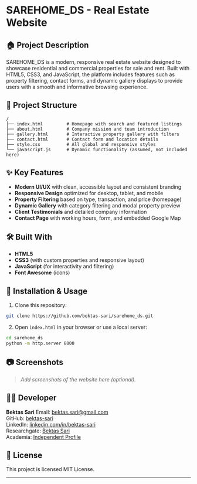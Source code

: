 # SAREHOME_DS - Real Estate Website

## 🏠 Project Description

SAREHOME_DS is a modern, responsive real estate website designed to showcase residential and commercial properties for sale and rent. 
Built with HTML5, CSS3, and JavaScript, the platform includes features such as property filtering, contact forms, and dynamic gallery displays to provide users with a smooth and informative browsing experience.

## 📁 Project Structure

```plaintext
/
├── index.html         # Homepage with search and featured listings
├── about.html         # Company mission and team introduction
├── gallery.html       # Interactive property gallery with filters
├── contact.html       # Contact form and location details
├── style.css          # All global and responsive styles
└── javascript.js      # Dynamic functionality (assumed, not included here)
```

## ✨ Key Features

* **Modern UI/UX** with clean, accessible layout and consistent branding
* **Responsive Design** optimized for desktop, tablet, and mobile
* **Property Filtering** based on type, transaction, and price (homepage)
* **Dynamic Gallery** with category filtering and modal property preview
* **Client Testimonials** and detailed company information
* **Contact Page** with working hours, form, and embedded Google Map

## 🛠️ Built With

* **HTML5**
* **CSS3** (with custom properties and responsive layout)
* **JavaScript** (for interactivity and filtering)
* **Font Awesome** (icons)

## 📌 Installation & Usage

1. Clone this repository:

```bash
git clone https://github.com/bektas-sari/sarehome_ds.git
```

2. Open `index.html` in your browser or use a local server:

```bash
cd sarehome_ds
python -m http.server 8000
```

## 📷 Screenshots

> *Add screenshots of the website here (optional).*

## 🧑‍💼 Developer

**Bektas Sari**
Email: [bektas.sari@gmail.com](mailto:bektas.sari@gmail.com)<br>
GitHub: [bektas-sari](https://github.com/bektas-sari)<br>
LinkedIn: [linkedin.com/in/bektas-sari](https://www.linkedin.com/in/bektas-sari)<br>
Researchgate: [Bektas Sari](https://www.researchgate.net/profile/Bektas-Sari-3)<br>
Academia: [Independent Profile](https://independent.academia.edu/bektassari)<br>

## 📄 License

This project is licensed MIT License.

---

